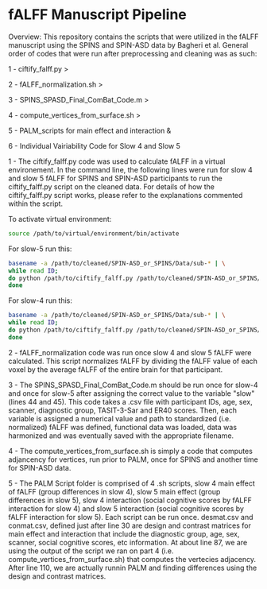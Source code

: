 # fALFF Manuscript Pipeline
Overview: 
This repository contains the scripts that were utilized in the fALFF manuscript using the SPINS and SPIN-ASD data by Bagheri et al.
General order of codes that were run after preprocessing and cleaning was as such: 

1 - ciftify_falff.py > 

2 - fALFF_normalization.sh > 

3 - SPINS_SPASD_Final_ComBat_Code.m > 

4 - compute_vertices_from_surface.sh > 

5 - PALM_scripts for main effect and interaction & 

6 - Individual Vairiability Code for Slow 4 and Slow 5


1 - The ciftify_falff.py code was used to calculate fALFF in a virtual environement. In the command line, the following lines were run for slow 4 and slow 5 fALFF for SPINS and SPIN-ASD participants to run the ciftify_falff.py script on the cleaned data. For details of how the ciftify_falff.py script works, please refer to the explanations commented within the script.

To activate virtual environment:
```bash
source /path/to/virtual/environment/bin/activate
```

For slow-5 run this:
```bash
basename -a /path/to/cleaned/SPIN-ASD_or_SPINS/Data/sub-* | \
while read ID;
do python /path/to/ciftify_falff.py /path/to/cleaned/SPIN-ASD_or_SPINS/Data/${ID}/${ID}_ses-01_task-rest_desc-cleansm6_bold.dtseries.nii --min-low-freq 0.01  --max-low-freq 0.027   /path/to/falff/output/slow5/${ID}_ses-01_task-rest_desc-falffslow5.dscalar.nii;
done
```
For slow-4 run this:
```bash
basename -a /path/to/cleaned/SPIN-ASD_or_SPINS/Data/sub-* | \
while read ID;
do python /path/to/ciftify_falff.py /path/to/cleaned/SPIN-ASD_or_SPINS/Data/${ID}/${ID}_ses-01_task-rest_desc-cleansm6_bold.dtseries.nii --min-low-freq 0.027  --max-low-freq 0.073  /path/to/falff/output/slow4/${ID}_ses-01_task-rest_desc-falffslow4.dscalar.nii;
done
```

2 - fALFF_normalization code was run once slow 4 and slow 5 fALFF were calculated. This script normalizes fALFF by dividing the fALFF value of each voxel by the average fALFF of the entire brain for that participant.


3 - The SPINS_SPASD_Final_ComBat_Code.m should be run once for slow-4 and once for slow-5 after assigning the correct value to the variable "slow" (lines 44 and 45). This code takes a .csv file with participant IDs, age, sex, scanner, diagnostic group, TASIT-3-Sar and ER40 scores. Then, each variable is assigned a numerical value and path to standardized (i.e. normalized) fALFF was defined, functional data was loaded, data was harmonized and was eventually saved with the appropriate filename.


4 - The compute_vertices_from_surface.sh is simply a code that computes adjancency for vertices, run prior to PALM, once for SPINS and another time for SPIN-ASD data.


5 - The PALM Script folder is comprised of 4 .sh scripts, slow 4 main effect of fALFF (group differences in slow 4), slow 5 main effect (group differences in slow 5), slow 4 interaction (social cognitive scores by fALFF interaction for slow 4) and slow 5 interaction (social cognitive scores by fALFF interaction for slow 5). Each script can be run once. 
desmat.csv and conmat.csv, defined just after line 30 are design and contrast matrices for main effect and interaction that include the diagnostic group, age, sex, scanner, social cognitive scores, etc information.
At about line 87, we are using the output of the script we ran on part 4 (i.e. compute_vertices_from_surface.sh) that computes the vertecies adjacency.
After line 110, we are actually runnin PALM and finding differences using the design and contrast matrices.
